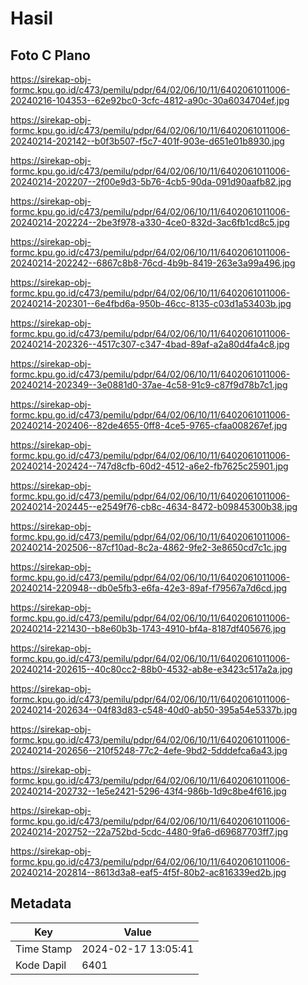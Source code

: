 # Hasil

## Foto C Plano

https://sirekap-obj-formc.kpu.go.id/c473/pemilu/pdpr/64/02/06/10/11/6402061011006-20240216-104353--62e92bc0-3cfc-4812-a90c-30a6034704ef.jpg

https://sirekap-obj-formc.kpu.go.id/c473/pemilu/pdpr/64/02/06/10/11/6402061011006-20240214-202142--b0f3b507-f5c7-401f-903e-d651e01b8930.jpg

https://sirekap-obj-formc.kpu.go.id/c473/pemilu/pdpr/64/02/06/10/11/6402061011006-20240214-202207--2f00e9d3-5b76-4cb5-90da-091d90aafb82.jpg

https://sirekap-obj-formc.kpu.go.id/c473/pemilu/pdpr/64/02/06/10/11/6402061011006-20240214-202224--2be3f978-a330-4ce0-832d-3ac6fb1cd8c5.jpg

https://sirekap-obj-formc.kpu.go.id/c473/pemilu/pdpr/64/02/06/10/11/6402061011006-20240214-202242--6867c8b8-76cd-4b9b-8419-263e3a99a496.jpg

https://sirekap-obj-formc.kpu.go.id/c473/pemilu/pdpr/64/02/06/10/11/6402061011006-20240214-202301--6e4fbd6a-950b-46cc-8135-c03d1a53403b.jpg

https://sirekap-obj-formc.kpu.go.id/c473/pemilu/pdpr/64/02/06/10/11/6402061011006-20240214-202326--4517c307-c347-4bad-89af-a2a80d4fa4c8.jpg

https://sirekap-obj-formc.kpu.go.id/c473/pemilu/pdpr/64/02/06/10/11/6402061011006-20240214-202349--3e0881d0-37ae-4c58-91c9-c87f9d78b7c1.jpg

https://sirekap-obj-formc.kpu.go.id/c473/pemilu/pdpr/64/02/06/10/11/6402061011006-20240214-202406--82de4655-0ff8-4ce5-9765-cfaa008267ef.jpg

https://sirekap-obj-formc.kpu.go.id/c473/pemilu/pdpr/64/02/06/10/11/6402061011006-20240214-202424--747d8cfb-60d2-4512-a6e2-fb7625c25901.jpg

https://sirekap-obj-formc.kpu.go.id/c473/pemilu/pdpr/64/02/06/10/11/6402061011006-20240214-202445--e2549f76-cb8c-4634-8472-b09845300b38.jpg

https://sirekap-obj-formc.kpu.go.id/c473/pemilu/pdpr/64/02/06/10/11/6402061011006-20240214-202506--87cf10ad-8c2a-4862-9fe2-3e8650cd7c1c.jpg

https://sirekap-obj-formc.kpu.go.id/c473/pemilu/pdpr/64/02/06/10/11/6402061011006-20240214-220948--db0e5fb3-e6fa-42e3-89af-f79567a7d6cd.jpg

https://sirekap-obj-formc.kpu.go.id/c473/pemilu/pdpr/64/02/06/10/11/6402061011006-20240214-221430--b8e60b3b-1743-4910-bf4a-8187df405676.jpg

https://sirekap-obj-formc.kpu.go.id/c473/pemilu/pdpr/64/02/06/10/11/6402061011006-20240214-202615--40c80cc2-88b0-4532-ab8e-e3423c517a2a.jpg

https://sirekap-obj-formc.kpu.go.id/c473/pemilu/pdpr/64/02/06/10/11/6402061011006-20240214-202634--04f83d83-c548-40d0-ab50-395a54e5337b.jpg

https://sirekap-obj-formc.kpu.go.id/c473/pemilu/pdpr/64/02/06/10/11/6402061011006-20240214-202656--210f5248-77c2-4efe-9bd2-5dddefca6a43.jpg

https://sirekap-obj-formc.kpu.go.id/c473/pemilu/pdpr/64/02/06/10/11/6402061011006-20240214-202732--1e5e2421-5296-43f4-986b-1d9c8be4f616.jpg

https://sirekap-obj-formc.kpu.go.id/c473/pemilu/pdpr/64/02/06/10/11/6402061011006-20240214-202752--22a752bd-5cdc-4480-9fa6-d69687703ff7.jpg

https://sirekap-obj-formc.kpu.go.id/c473/pemilu/pdpr/64/02/06/10/11/6402061011006-20240214-202814--8613d3a8-eaf5-4f5f-80b2-ac816339ed2b.jpg


## Metadata

| Key        | Value               |
| ---------- | ------------------- |
| Time Stamp | 2024-02-17 13:05:41 |
| Kode Dapil | 6401                |




